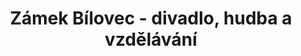 ---
id: 125692db-28d0-48ba-855a-75e29ad3b61a
title: Zámek Bílovec - divadlo, hudba a vzdělávání
price: 10000
year: 2015
description: Tento příspěvek pokračuje v dlouhodobé podpoře bíloveckého zámku a oživování jeho prostor skrze řadu kulturních, vzdělávacích a společenských aktivit, na které se sjíždějí dospělí i děti nejen z nejbližšího okolí. Kuratorium zámku Bílovce hezky ukazuje, co všechno dokáže úsilí několika zapálených jedinců, když dokážou pro své nápady zas a znovu nadchnout nové publikum i budoucí spolupracovníky.
kouskovani: false
locationName: undefined
position:
  lng: 18.016494992850447
  lat: 49.7555714421134
---